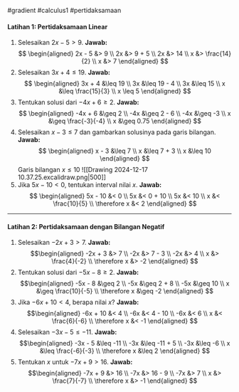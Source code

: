 #gradient #calculus1 #pertidaksamaan 

#### Latihan 1: Pertidaksamaan Linear

1. Selesaikan $2x - 5 > 9$.
   **Jawab:** $$
   \begin{aligned}
   2x - 5 &> 9 \\
   2x &> 9 + 5 \\
   2x &> 14 \\
   x &> \frac{14}{2} \\
   x &> 7
   \end{aligned}
   $$
2. Selesaikan $3x + 4 \leq 19$.
   **Jawab:** $$
   \begin{aligned}
	 3x + 4 &\leq 19 \\
	 3x &\leq 19 - 4 \\
	 3x &\leq 15 \\
	 x &\leq \frac{15}{3} \\
	 x \leq 5
   \end{aligned}
   $$
3. Tentukan solusi dari $-4x + 6 \geq 2$.
   **Jawab:** $$
   \begin{aligned}
	 -4x + 6 &\geq 2 \\
	 -4x &\geq 2 - 6 \\
	 -4x &\geq -3 \\
	 x &\geq \frac{-3}{-4} \\
	 x &\geq 0.75
   \end{aligned}
   $$
4. Selesaikan $x-3\leq7$ dan gambarkan solusinya pada garis bilangan.
   **Jawab:** $$
   \begin{aligned}
	 x - 3 &\leq 7 \\
	 x &\leq 7 + 3 \\
	 x &\leq 10
   \end{aligned}
   $$
   Garis bilangan $x \leq 10$
   ![[Drawing 2024-12-17 10.37.25.excalidraw.png|500]]
5. Jika $5x - 10 < 0$, tentukan interval nilai $x$.
   **Jawab:** $$
   \begin{aligned}
 5x - 10 &< 0 \\
 5x &< 0 + 10 \\
 5x &< 10 \\
 x &< \frac{10}{5} \\
 \therefore x &< 2  
   \end{aligned}
   $$

___

#### Latihan 2: Pertidaksamaan dengan Bilangan Negatif

1. Selesaikan $-2x + 3 > 7$.
   **Jawab:**$$\begin{aligned}
   -2x + 3 &> 7 \\
   -2x &> 7 - 3 \\
   -2x &> 4 \\
   x &> \frac{4}{-2} \\
   \therefore x &> -2
   \end{aligned}
   $$
2. Tentukan solusi dari $-5x-8 \geq 2$.
   **Jawab:**$$\begin{aligned}
   -5x - 8 &\geq 2 \\
   -5x &\geq 2 + 8 \\
   -5x &\geq 10 \\
   x &\geq \frac{10}{-5} \\
   \therefore x &\geq -2 
   \end{aligned}
   $$
3. Jika $-6x + 10 < 4$, berapa nilai $x$?
   **Jawab:**$$\begin{aligned}
   -6x + 10 &< 4 \\
   -6x &< 4 - 10 \\
   -6x &< 6 \\
   x &< \frac{6}{-6} \\
   \therefore x &< -1 
   \end{aligned}
   $$
4. Selesaikan $-3x-5 \leq -11$.
   **Jawab:**$$\begin{aligned}
   -3x - 5 &\leq -11 \\
   -3x &\leq -11 + 5 \\
   -3x &\leq -6 \\
   x &\leq \frac{-6}{-3} \\
   \therefore x &\leq 2
   \end{aligned}
   $$
5. Tentukan $x$ untuk $-7x+9 > 16$.
   **Jawab:**$$\begin{aligned}
   -7x + 9 &> 16 \\
   -7x &> 16 - 9 \\
   -7x &> 7 \\
   x &> \frac{7}{-7} \\
   \therefore x &> -1
   \end{aligned}
	$$

